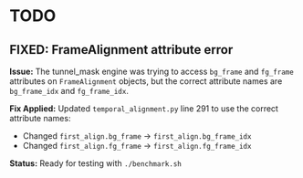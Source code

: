 # TODO

## FIXED: FrameAlignment attribute error

**Issue:** The tunnel_mask engine was trying to access `bg_frame` and `fg_frame` attributes on `FrameAlignment` objects, but the correct attribute names are `bg_frame_idx` and `fg_frame_idx`.

**Fix Applied:** Updated `temporal_alignment.py` line 291 to use the correct attribute names:
- Changed `first_align.bg_frame` → `first_align.bg_frame_idx`  
- Changed `first_align.fg_frame` → `first_align.fg_frame_idx`

**Status:** Ready for testing with `./benchmark.sh`